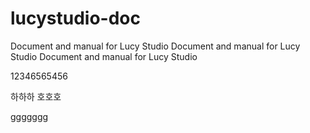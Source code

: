 # lucystudio-doc
Document and manual for Lucy Studio
Document and manual for Lucy Studio
Document and manual for Lucy Studio

12346565456

하하하
호호호

ggggggg